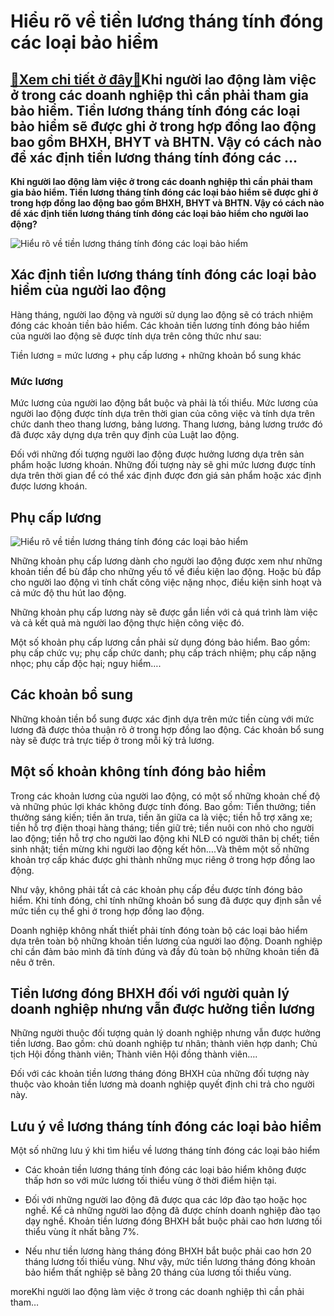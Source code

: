 Hiểu rõ về tiền lương tháng tính đóng các loại bảo hiểm
=======================================================

[:gift:Xem chi tiết ở đây:gift:](https://hddtvn.com/hieu-ro-ve-tien-luong-thang-tinh-dong-cac-loai-bao-hiem/)Khi người lao động làm việc ở trong các doanh nghiệp thì cần phải tham gia bảo hiểm. Tiền lương tháng tính đóng các loại bảo hiểm sẽ được ghi ở trong hợp đồng lao động bao gồm BHXH, BHYT và BHTN. Vậy có cách nào để xác định tiền lương tháng tính đóng các …
----------------------------------------------------------------------------------------------------------------------------------------------------------------------------------------------------------------------------------------------------------------

**Khi người lao động làm việc ở trong các doanh nghiệp thì cần phải tham gia bảo hiểm. Tiền lương tháng tính đóng các loại bảo hiểm sẽ được ghi ở trong hợp đồng lao động bao gồm BHXH, BHYT và BHTN. Vậy có cách nào để xác định tiền lương tháng tính đóng các loại bảo hiểm cho người lao động?**


![Hiểu rõ về tiền lương tháng tính đóng các loại bảo hiểm](https://hddtvn.com/wp-content/uploads/2021/01/muc-luong-co-so-nam-2048_2208153613.jpg "Hiểu rõ về tiền lương tháng tính đóng các loại bảo hiểm")


Xác định tiền lương tháng tính đóng các loại bảo hiểm của người lao động
------------------------------------------------------------------------


Hàng tháng, người lao động và người sử dụng lao động sẽ có trách nhiệm đóng các khoản tiền bảo hiểm. Các khoản tiền lương tính đóng bảo hiểm của người lao động sẽ được tính dựa trên công thức như sau:


Tiền lương = mức lương + phụ cấp lương + những khoản bổ sung khác


### Mức lương


Mức lương của người lao động bắt buộc và phải là tối thiểu. Mức lương của người lao động được tính dựa trên thời gian của công việc và tính dựa trên chức danh theo thang lương, bảng lương. Thang lương, bảng lương trước đó đã được xây dựng dựa trên quy định của Luật lao động.


Đối với những đối tượng người lao động được hưởng lương dựa trên sản phẩm hoặc lương khoán. Những đối tượng này sẽ ghi mức lương được tính dựa trên thời gian để có thể xác định được đơn giá sản phẩm hoặc xác định được lương khoán.


Phụ cấp lương
-------------


![Hiểu rõ về tiền lương tháng tính đóng các loại bảo hiểm](https://hddtvn.com/wp-content/uploads/2021/01/photo1526032405573-1526032405573711874060.jpeg)


Những khoản phụ cấp lương dành cho người lao động được xem như những khoản tiền để bù đắp cho những yếu tố về điều kiện lao động. Hoặc bù đắp cho người lao động vì tính chất công việc nặng nhọc, điều kiện sinh hoạt và cả mức độ thu hút lao động.


Những khoản phụ cấp lương này sẽ được gắn liền với cả quá trình làm việc và cả kết quả mà người lao động thực hiện công việc đó.


Một số khoản phụ cấp lương cần phải sử dụng đóng bảo hiểm. Bao gồm: phụ cấp chức vụ; phụ cấp chức danh; phụ cấp trách nhiệm; phụ cấp nặng nhọc; phụ cấp độc hại; nguy hiểm….


Các khoản bổ sung
-----------------


Những khoản tiền bổ sung được xác định dựa trên mức tiền cùng với mức lương đã được thỏa thuận rõ ở trong hợp đồng lao động. Các khoản bổ sung này sẽ được trả trực tiếp ở trong mỗi kỳ trả lương.


Một số khoản không tính đóng bảo hiểm
-------------------------------------


Trong các khoản lương của người lao động, có một số những khoản chế độ và những phúc lợi khác không được tính đóng. Bao gồm: Tiền thưởng; tiền thưởng sáng kiến; tiền ăn trưa, tiền ăn giữa ca là việc; tiền hỗ trợ xăng xe; tiền hỗ trợ điện thoại hàng tháng; tiền giữ trẻ; tiền nuôi con nhỏ cho người lao động; tiền hỗ trợ cho người lao động khi NLĐ có người thân bị chết; tiền sinh nhật; tiền mừng khi người lao động kết hôn….Và thêm một số những khoản trợ cấp khác được ghi thành những mục riêng ở trong hợp đồng lao động.


Như vậy, không phải tất cả các khoản phụ cấp đều được tính đóng bảo hiểm. Khi tính đóng, chỉ tính những khoản bổ sung đã được quy định sẵn về mức tiền cụ thể ghi ở trong hợp đồng lao động.


Doanh nghiệp không nhất thiết phải tính đóng toàn bộ các loại bảo hiểm dựa trên toàn bộ những khoản tiền lương của người lao động. Doanh nghiệp chỉ cần đảm bảo mình đã tính đúng và đầy đủ toàn bộ những khoản tiền đã nêu ở trên.


Tiền lương đóng BHXH đối với người quản lý doanh nghiệp nhưng vẫn được hưởng tiền lương
---------------------------------------------------------------------------------------


Những người thuộc đối tượng quản lý doanh nghiệp nhưng vẫn được hưởng tiền lương. Bao gồm: chủ doanh nghiệp tư nhân; thành viên hợp danh; Chủ tịch Hội đồng thành viên; Thành viên Hội đồng thành viên….


Đối với các khoản tiền lương tháng đóng BHXH của những đối tượng này thuộc vào khoản tiền lương mà doanh nghiệp quyết định chi trả cho người này.


Lưu ý về lương tháng tính đóng các loại bảo hiểm
------------------------------------------------


Một số những lưu ý khi tìm hiểu về lương tháng tính đóng các loại bảo hiểm




* Các khoản tiền lương tháng tính đóng các loại bảo hiểm không được thấp hơn so với mức lương tối thiểu vùng ở thời điểm hiện tại.

* Đối với những người lao động đã được qua các lớp đào tạo hoặc học nghề. Kể cả những người lao động đã được chính doanh nghiệp đào tạo dạy nghề. Khoản tiền lương đóng BHXH bắt buộc phải cao hơn lương tối thiểu vùng ít nhất bằng 7%.

* Nếu như tiền lương hàng tháng đóng BHXH bắt buộc phải cao hơn 20 tháng lương tối thiểu vùng. Như vậy, mức tiền lương tháng đóng khoản bảo hiểm thất nghiệp sẽ bằng 20 tháng của lương tối thiểu vùng.



moreKhi người lao động làm việc ở trong các doanh nghiệp thì cần phải tham…


